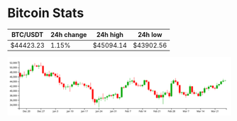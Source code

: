 # Bitcoin Stats

BTC/USDT|24h change|24h high|24h low|
|---|---|---|---|
|$44423.23|1.15%|$45094.14|$43902.56|

<img src="./chart.svg">

